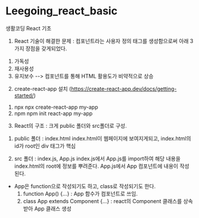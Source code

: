 # Leegoing_react_basic
생활코딩 React 기초

1. React 기술이 해결한 문제
: 컴포넌트라는 사용자 정의 태그를 생성함으로써 아래 3가지 장점을 갖게되었다.
  1) 가독성
  2) 재사용성
  3) 유지보수
  --> 컴포넌트를 통해 HTML 활용도가 비약적으로 상승


2. create-react-app 설치 (https://create-react-app.dev/docs/getting-started/)
  1) npx
    npx create-react-app my-app
  2) npm
    npm init react-app my-app


3. React의 구조 : 크게 public 폴더와 src폴더로 구성.
 1) public 폴더 : index.html
 index.html이 웹페이지에 보여지게되고, index.html의 id가 root인 div 태그가 핵심

 2) src 폴더 : index.js, App.js
 index.js에서 App.js를 import하여 해당 내용을 index.html의 root에 정보를 뿌려준다.
 App.js에서 App 컴포넌트에 내용이 작성된다.
  * App은 function으로 작성되기도 하고, class로 작성되기도 한다.
    1. function App() {...} : App 함수가 컴포넌트로 쓰임.
    2. class App extends Component {...} : react의 Component 클래스를 상속받아 App 클래스 생성